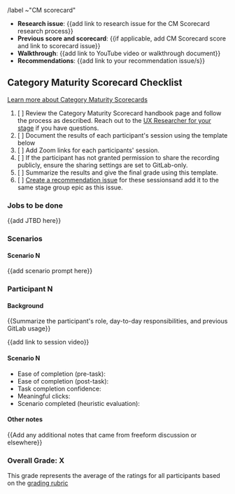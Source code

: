 <!--
 
Title should be: Category Maturity Scorecard - {{Stage Group}} FY{{YY}}-Q{{quarter number}} - {{Title or Description of the Evaluated Workflow / JTBD}}
(e.g. “Category Maturity Scorecard - Create:Source Code FY21-Q1 - Obtaining screenshots from testing artifacts)

This template is meant to document results from Category Maturity Scorecard user interview sessions.

If this CM Scorecard is related to an OKR, append ~OKR to the /label quick action below to automatically add the 'OKR' label.

-->

/label ~"CM scorecard" 

- **Research issue**: {{add link to research issue for the CM Scorecard research process}}
- **Previous score and scorecard**: {{if applicable, add CM Scorecard score and link to scorecard issue}}
- **Walkthrough**: {{add link to YouTube video or walkthrough document}}
- **Recommendations**: {{add link to your recommendation issue/s}}

## Category Maturity Scorecard Checklist

[Learn more about Category Maturity Scorecards](https://about.gitlab.com/handbook/engineering/ux/category-maturity-scorecards/)
1. [ ] Review the Category Maturity Scorecard handbook page and follow the process as described. Reach out to the [UX Researcher for your stage](https://about.gitlab.com/handbook/product/categories/) if you have questions.
1. [ ] Document the results of each participant's session using the template below
1. [ ] Add Zoom links for each participants' session. 
1. [ ] If the participant has not granted permission to share the recording publicly, ensure the sharing settings are set to GitLab-only.
1. [ ] Summarize the results and give the final grade using this template.
1. [ ] [Create a recommendation issue](https://gitlab.com/gitlab-org/gitlab-design/issues/new?issuable_template=UX%20Scorecard%20Part%202) for these sessionsand add it to the same stage group epic as this issue.

### Jobs to be done
{{add JTBD here}}

### Scenarios
#### Scenario N
{{add scenario prompt here}}

### Participant N
#### Background
{{Summarize the participant's role, day-to-day responsibilities, and previous GitLab usage}}

{{add link to session video}}

#### Scenario N
* Ease of completion (pre-task): 
* Ease of completion (post-task): 
* Task completion confidence: 
* Meaningful clicks: 
* Scenario completed (heuristic evaluation): 

#### Other notes
{{Add any additional notes that came from freeform discussion or elsewhere}}

### Overall Grade: X

This grade represents the average of the ratings for all participants based on the [grading rubric](https://about.gitlab.com/handbook/engineering/ux/category-maturity-scorecards/#grading)
